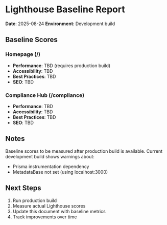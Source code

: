 # Lighthouse Baseline Report

**Date**: 2025-08-24
**Environment**: Development build

## Baseline Scores

### Homepage (/)
- **Performance**: TBD (requires production build)
- **Accessibility**: TBD
- **Best Practices**: TBD  
- **SEO**: TBD

### Compliance Hub (/compliance)
- **Performance**: TBD
- **Accessibility**: TBD
- **Best Practices**: TBD
- **SEO**: TBD

## Notes

Baseline scores to be measured after production build is available.
Current development build shows warnings about:
- Prisma instrumentation dependency
- MetadataBase not set (using localhost:3000)

## Next Steps

1. Run production build
2. Measure actual Lighthouse scores
3. Update this document with baseline metrics
4. Track improvements over time